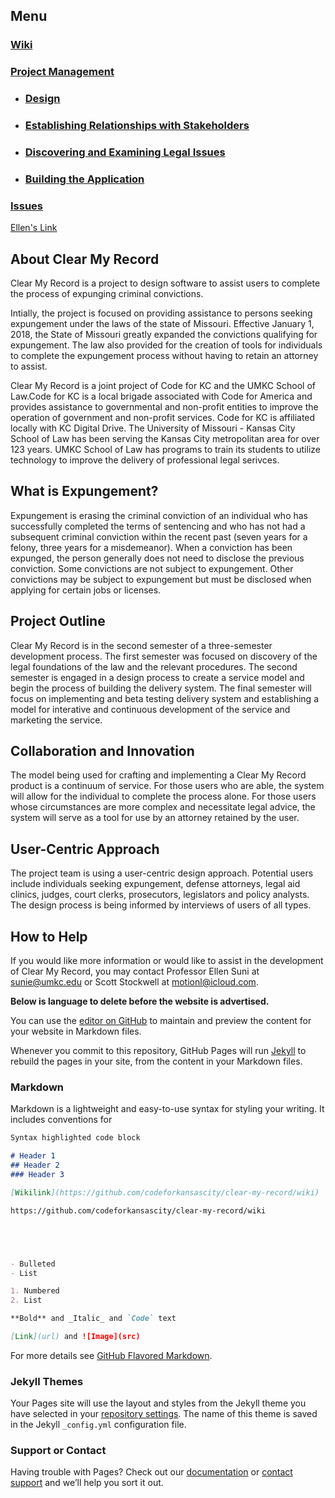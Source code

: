 ## Menu

### [Wiki](https://github.com/codeforkansascity/clear-my-record/wiki)     
### [Project Management](https://github.com/codeforkansascity/clear-my-record/projects)
 * ### [Design](https://github.com/codeforkansascity/clear-my-record/projects/1)
* ### [Establishing Relationships with Stakeholders](https://github.com/codeforkansascity/clear-my-record/projects/2)
* ### [Discovering and Examining Legal Issues](https://github.com/codeforkansascity/clear-my-record/projects/3)
* ### [Building the Application](https://github.com/codeforkansascity/clear-my-record/projects/4)
### [Issues](https://github.com/codeforkansascity/clear-my-record/issues)
 
 [Ellen's Link](codeforkc.org/clear-my-record)

## About Clear My Record

Clear My Record is a project to design software to assist users to complete the process of expunging criminal convictions. 

Intially, the project is focused on providing assistance to persons seeking expungement under the laws of the state of Missouri. Effective January 1, 2018, the State of Missouri greatly expanded the convictions qualifying for expungement. The law also provided for the creation of tools for individuals to complete the expungement process without having to retain an attorney to assist.  

Clear My Record is a joint project of Code for KC and the UMKC School of Law.Code for KC is a local brigade associated with Code for America and provides assistance to governmental and non-profit entities to improve the operation of government and non-profit services. Code for KC is affiliated locally with KC Digital Drive. The University of Missouri - Kansas City School of Law has been serving the Kansas City metropolitan area for over 123 years. UMKC School of Law has programs to train its students to utilize technology to improve the delivery of professional legal serivces.

## What is Expungement?

Expungement is erasing the criminal conviction of an individual who has successfully completed the terms of sentencing and who has not had a subsequent criminal conviction within the recent past (seven years for a felony, three years for a misdemeanor). When a conviction has been expunged, the person generally does not need to disclose the previous conviction. Some convictions are not subject to expungement. Other convictions may be subject to expungement but must be disclosed when applying for certain jobs or licenses.  

## Project Outline

Clear My Record is in the second semester of a three-semester development process. The first semester was focused on discovery of the legal foundations of the law and the relevant procedures. The second semester is engaged in a design process to create a service model and begin the process of building the delivery system. The final semester will focus on implementing and beta testing delivery system and establishing a model for interative and continuous development of the service and marketing the service. 

## Collaboration and Innovation

The model being used for crafting and implementing a Clear My Record product is a continuum of service. For those users who are able, the system will allow for the individual to complete the process alone. For those users whose circumstances are more complex and necessitate legal advice, the system will serve as a tool for use by an attorney retained by the user. 

## User-Centric Approach

The project team is using a user-centric design approach. Potential users include individuals seeking expungement, defense attorneys, legal aid clinics, judges, court clerks, prosecutors, legislators and policy analysts.  The design process is being informed by interviews of users of all types. 

## How to Help

If you would like more information or would like to assist in the development of Clear My Record, you may contact Professor Ellen Suni at sunie@umkc.edu or Scott Stockwell at motionl@icloud.com. 




**Below is language to delete before the website is advertised.**


You can use the [editor on GitHub](https://github.com/codeforkansascity/clear-my-record/edit/master/README.md) to maintain and preview the content for your website in Markdown files.

Whenever you commit to this repository, GitHub Pages will run [Jekyll](https://jekyllrb.com/) to rebuild the pages in your site, from the content in your Markdown files.

### Markdown

Markdown is a lightweight and easy-to-use syntax for styling your writing. It includes conventions for

```markdown
Syntax highlighted code block

# Header 1
## Header 2
### Header 3

[Wikilink](https://github.com/codeforkansascity/clear-my-record/wiki)

https://github.com/codeforkansascity/clear-my-record/wiki





- Bulleted
- List

1. Numbered
2. List

**Bold** and _Italic_ and `Code` text

[Link](url) and ![Image](src)
```

For more details see [GitHub Flavored Markdown](https://guides.github.com/features/mastering-markdown/).

### Jekyll Themes

Your Pages site will use the layout and styles from the Jekyll theme you have selected in your [repository settings](https://github.com/codeforkansascity/clear-my-record/settings). The name of this theme is saved in the Jekyll `_config.yml` configuration file.

### Support or Contact

Having trouble with Pages? Check out our [documentation](https://help.github.com/categories/github-pages-basics/) or [contact support](https://github.com/contact) and we’ll help you sort it out.

